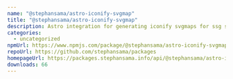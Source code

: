 ```yaml
---
name: "@stephansama/astro-iconify-svgmap"
title: "@stephansama/astro-iconify-svgmap"
description: Astro integration for generating iconify svgmaps for ssg sites
categories:
  - uncategorized
npmUrl: https://www.npmjs.com/package/@stephansama/astro-iconify-svgmap
repoUrl: https://github.com/stephansama/packages
homepageUrl: https://packages.stephansama.info/api/@stephansama/astro-iconify-svgmap
downloads: 66
---
```

